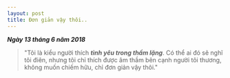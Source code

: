```yaml
--- 
layout: post
title: Đơn giản vậy thôi..
---
```


_**Ngày 13 tháng 6 năm 2018**_

> "Tôi là kiểu người thích _**tình yêu trong thầm lặng**_. Có thể ai đó sẽ nghĩ tôi điên, nhưng tôi chỉ thích được âm thầm bên cạnh người tôi thương, không muốn chiếm hữu, chỉ đơn giản vậy thôi."
